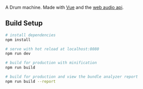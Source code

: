 A Drum machine. Made with [Vue](https://vuejs.org) and the [web audio api](https://developer.mozilla.org/en-US/docs/Web/API/Web_Audio_API).


## Build Setup

``` bash
# install dependencies
npm install

# serve with hot reload at localhost:8080
npm run dev

# build for production with minification
npm run build

# build for production and view the bundle analyzer report
npm run build --report
```
